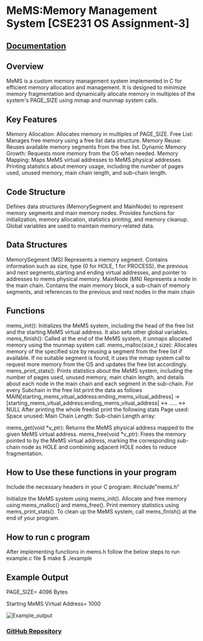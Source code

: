 # MeMS:Memory Management System [CSE231 OS Assignment-3]


## [Documentation](https://docs.google.com/document/d/e/2PACX-1vTiMFYWuqKHlGG5cWZfVgHx3T-H_HYAjIc_yJ_kX5171FPiZCmyyJB0BJUuVplX3pY4ycw8bFf4gaxG/pub)





## Overview

MeMS is a custom memory management system implemented in C for efficient memory allocation and management. It is designed to minimize memory fragmentation and dynamically allocate memory in multiples of the system's PAGE_SIZE using mmap and munmap system calls.


## Key Features
Memory Allocation: Allocates memory in multiples of PAGE_SIZE.
Free List: Manages free memory using a free list data structure.
Memory Reuse: Reuses available memory segments from the free list.
Dynamic Memory Growth: Requests more memory from the OS when needed.
Memory Mapping: Maps MeMS virtual addresses to MeMS physical addresses.
Printing statistics about memory usage, including the number of pages used, unused memory, main chain length, and sub-chain length.


## Code Structure
Defines data structures (MemorySegment and MainNode) to represent memory segments and main memory nodes.
Provides functions for initialization, memory allocation, statistics printing, and memory cleanup.
Global variables are used to maintain memory-related data.


## Data Structures
MemorySegment (MS)
Represents a memory segment.
Contains information such as size, type (0 for HOLE, 1 for PROCESS), the previous and next segments,starting and ending virtual addresses, and pointer to addresses to mems physical memory.
MainNode (MN)
Represents a node in the main chain.
Contains the main memory block, a sub-chain of memory segments, and references to the previous and next nodes in the main chain

## Functions
mems_init(): Initializes the MeMS system, including the head of the free list and the starting MeMS virtual address. It also sets other global variables.
mems_finish(): Called at the end of the MeMS system, it unmaps allocated memory using the munmap system call.
mems_malloc(size_t size): Allocates memory of the specified size by reusing a segment from the free list if available. If no suitable segment is found, it uses the mmap system call to request more memory from the OS and updates the free list accordingly.
mems_print_stats(): Prints statistics about the MeMS system, including the number of pages used, unused memory, main chain length, and details about each node in the main chain and each segment in the sub-chain.
                        For every Subchain in the free list print the data as follows
                      MAIN[starting_mems_vitual_address:ending_mems_vitual_address] -> <HOLE or PROCESS>[starting_mems_vitual_address:ending_mems_vitual_address] <-> ..... <-> NULL
                        After printing the whole freelist print the following stats
                      Page used: <Total Pages used by the user>
                      Space unused: <Total space mapped but not used by user>
                      Main Chain Length: <Length of the main chain>
                      Sub-chain Length array: <Array denoting the length of the subchains>
                      
mems_get(void *v_ptr): Returns the MeMS physical address mapped to the given MeMS virtual address.
mems_free(void *v_ptr): Frees the memory pointed to by the MeMS virtual address, marking the corresponding sub-chain node as HOLE and combining adjacent HOLE nodes to reduce fragmentation.


## How to Use these functions in your program
Include the necessary headers in your C program:
#include"mems.h"


Initialize the MeMS system using mems_init().
Allocate and free memory using mems_malloc() and mems_free().
Print memory statistics using mems_print_stats().
To clean up the MeMS system, call mems_finish() at the end of your program.


## How to run c program
After implementing functions in mems.h follow the below steps to run example.c file
$ make
$ ./example

## Example Output

PAGE_SIZE= 4096 Bytes

Starting MeMS Virtual Address= 1000

![Example_output](https://github.com/Satyam22462/MeMS-CSE231-OS-Assignment-3/assets/119166910/8b781327-0f4d-4423-beef-49621e3e43a1)


### [GitHub Repository](https://github.com/Satyam22462/MeMS-CSE231-OS-Assignment-3.git)



